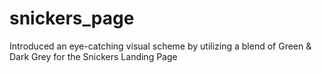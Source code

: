 ﻿# snickers_page

Introduced an eye-catching visual scheme by utilizing a blend of Green & Dark Grey for the Snickers Landing Page
